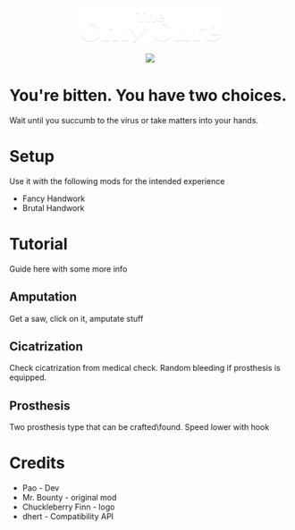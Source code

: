 <p align='center'>
  <img src="/dev_stuff/logos/title.png" width=50% height=50%>
</p>

<p align='center'>
<a href='https://steamcommunity.com/sharedfiles/filedetails/?id=3161952259&tscn=1709688905'>
  <img src='https://img.shields.io/badge/Steam-000000?style=for-the-badge&logo=steam&logoColor=white' />        
</a>
</p>


# You're bitten. You have two choices.
Wait until you succumb to the virus or take matters into your hands. 


# Setup
Use it with the following mods for the intended experience
- Fancy Handwork
- Brutal Handwork


# Tutorial
Guide here with some more info

## Amputation
Get a saw, click on it, amputate stuff

## Cicatrization
Check cicatrization from medical check.
Random bleeding if prosthesis is equipped. 

## Prosthesis
Two prosthesis type that can be crafted\found.
Speed lower with hook



# Credits
- Pao - Dev
- Mr. Bounty - original mod
- Chuckleberry Finn - logo
- dhert - Compatibility API